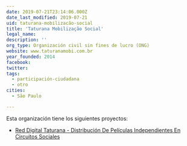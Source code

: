 ```yaml
---
date: 2019-07-21T23:14:06.000Z
date_last_modified: 2019-07-21
uid: taturana-mobilizacão-social
title: 'Taturana Mobilização Social'
legal_name: 
description: ''
org_type: Organización civil sin fines de lucro (ONG)
website: www.taturanamobi.com.br
year_founded: 2014
facebook: 
twitter: 
tags:
  - participación-ciudadana
  - otro
cities: 
  - São Paulo

---
```


Esta organización tiene los siguientes proyectos:

- [Red Digital Taturana -  Distribución De Películas Independientes En Circuitos Sociales](/proyectos/red-digital-taturana-distribucion-de-peliculas-independientes-en-circuitos-sociales)
